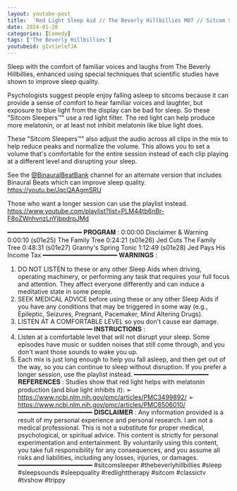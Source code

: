 ```yaml
---
layout: youtube-post
title:  'Red Light Sleep Aid // The Beverly Hillbillies M07 // Sitcom Sleeper™'
date: 2024-01-20
categories: [Comedy]
tags: ['The Beverly Hillbillies']
youtubeid: gIvtielefJA
---
```


<p class="premono" markdown="1">
Sleep with the comfort of familiar voices and laughs from The Beverly Hillbillies, enhanced using special techniques that scientific studies have shown to improve sleep quality.

Psychologists suggest people enjoy falling asleep to sitcoms because it can provide a sense of comfort to hear familiar voices and laughter, but exposure to blue light from the display can be bad for sleep. So these "Sitcom Sleepers™" use a red light filter. The red light can help produce more melatonin, or at least not inhibit melatonin like blue light does.

These "Sitcom Sleepers™" also adjust the audio across all clips in the mix to help reduce peaks and normalize the volume. This allows you to set a volume that's comfortable for the entire session instead of each clip playing at a different level and disrupting your sleep.

See the [@BinauralBeatBank](https://www.youtube.com/@BinauralBeatBank) channel for an alternate version that includes Binaural Beats which can improve sleep quality.
<https://youtu.be/JqcQAAgmSRU>

Those who want a longer session can use the playlist instead.
<https://www.youtube.com/playlist?list=PLM44tb6nBr-F8oZWnhvnzLnYjbpdrpJMd>

━━━━━━━━━━━━━━━━━━━━
𝐏𝐑𝐎𝐆𝐑𝐀𝐌 :
0:00:00 Disclaimer & Warning
0:00:10 (s01e25) The Family Tree
0:24:21 (s01e26) Jed Cuts The Family Tree
0:48:31 (s01e27) Granny's Spring Tonic
1:12:49 (s01e28) Jed Pays His Income Tax
━━━━━━━━━━━━━━━━━━━━
𝐖𝐀𝐑𝐍𝐈𝐍𝐆𝐒 :
1. DO NOT LISTEN to these or any other Sleep Aids when driving, operating machinery, or performing any task that requires your full focus and attention. They affect everyone differently and can induce a meditative state in some people.
2. SEEK MEDICAL ADVICE before using these or any other Sleep Aids if you have any conditions that may be triggered in some way (e.g., Epileptic, Seizures, Pregnant, Pacemaker, Mind Altering Drugs).
3. LISTEN AT A COMFORTABLE LEVEL so you don't cause ear damage.
━━━━━━━━━━━━━━━━━━━━
𝐈𝐍𝐒𝐓𝐑𝐔𝐂𝐓𝐈𝐎𝐍𝐒 :
1. Listen at a comfortable level that will not disrupt your sleep. Some episodes have music or sudden noises that still come through, and you don't want those sounds to wake you up.
2. Each mix is just long enough to help you fall asleep, and then get out of the way, so you can continue to sleep without disruption. If you prefer a longer session, use the playlist instead.
━━━━━━━━━━━━━━━━━━━━
𝐑𝐄𝐅𝐄𝐑𝐄𝐍𝐂𝐄𝐒 :
Studies show that red light helps with melatonin production (and blue light inhibits it):
➢ <https://www.ncbi.nlm.nih.gov/pmc/articles/PMC3499892/>
➢ <https://www.ncbi.nlm.nih.gov/pmc/articles/PMC6506010/>
━━━━━━━━━━━━━━━━━━━━
𝐃𝐈𝐒𝐂𝐋𝐀𝐈𝐌𝐄𝐑 :
Any information provided is a result of my personal experience and personal research. I am not a medical professional. This is not a substitute for proper medical, psychological, or spiritual advice. This content is strictly for personal experimentation and entertainment. By voluntarily using this content, you take full responsibility for any consequences, and you assume all risks and liabilities, including any losses, injuries, or damages.
━━━━━━━━━━━━━━━━━━━━
#sitcomsleeper #thebeverlyhillbillies #sleep #sleepsounds #sleepquality #redlighttherapy #sitcom #classictv #tvshow #trippy
</p>